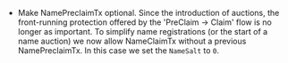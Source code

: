 * Make NamePreclaimTx optional. Since the introduction of auctions, the
  front-running protection offered by the 'PreClaim -> Claim' flow is no
  longer as important. To simplify name registrations (or the start of a
  name auction) we now allow NameClaimTx without a previous NamePreclaimTx.
  In this case we set the `NameSalt` to `0`.
